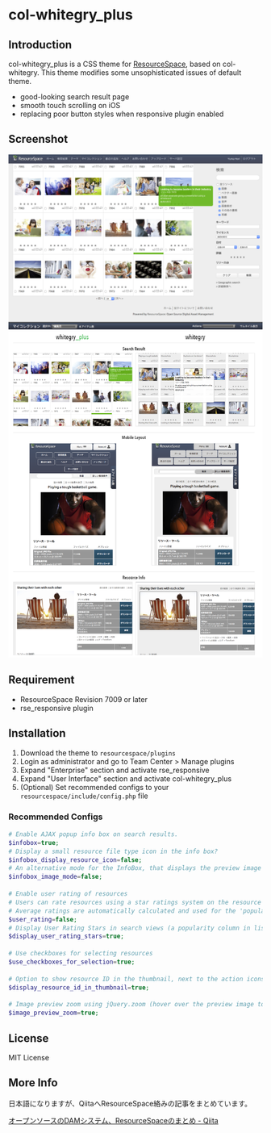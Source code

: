 col-whitegry_plus
=========

## Introduction

col-whitegry_plus is a CSS theme for [ResourceSpace](http://www.resourcespace.org), based on col-whitegry.
This theme modifies some unsophisticated issues of default theme.

* good-looking search result page
* smooth touch scrolling on iOS
* replacing poor button styles when responsive plugin enabled

## Screenshot

![screenshot](doc/screen.png)
![comparison](doc/comparison.png)

## Requirement

* ResourceSpace Revision 7009 or later
* rse_responsive plugin

## Installation

1. Download the theme to `resourcespace/plugins`
2. Login as administrator and go to Team Center > Manage plugins
3. Expand "Enterprise" section and activate rse_responsive
4. Expand "User Interface" section and activate col-whitegry_plus
5. (Optional) Set recommended configs to your `resourcespace/include/config.php` file

### Recommended Configs
```php
# Enable AJAX popup info box on search results.
$infobox=true;
# Display a small resource file type icon in the info box?
$infobox_display_resource_icon=false;
# An alternative mode for the InfoBox, that displays the preview image instead of any metadata.
$infobox_image_mode=false;

# Enable user rating of resources
# Users can rate resources using a star ratings system on the resource view page.
# Average ratings are automatically calculated and used for the 'popularity' search ordering.
$user_rating=false;
# Display User Rating Stars in search views (a popularity column in list view)
$display_user_rating_stars=true;

# Use checkboxes for selecting resources
$use_checkboxes_for_selection=true;

# Option to show resource ID in the thumbnail, next to the action icons.
$display_resource_id_in_thumbnail=true;

# Image preview zoom using jQuery.zoom (hover over the preview image to zoom in on the resource view page)
$image_preview_zoom=true;
```

## License

MIT License

## More Info

日本語になりますが、QiitaへResourceSpace絡みの記事をまとめています。

[オープンソースのDAMシステム、ResourceSpaceのまとめ - Qiita](http://qiita.com/y_hokkey/items/20336a3adc8672a41a4f)
